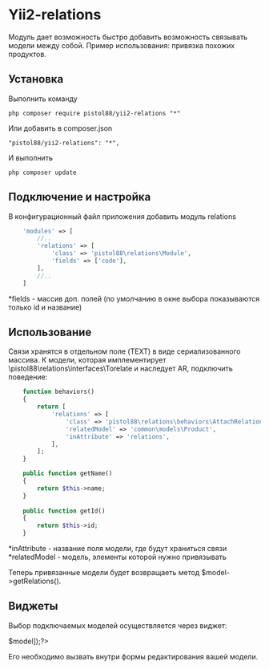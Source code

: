 Yii2-relations
==========
Модуль дает возможность быстро добавить возможность связывать модели между собой. Пример использования: привязка похожих продуктов.

Установка
---------------------------------
Выполнить команду

```
php composer require pistol88/yii2-relations "*"
```

Или добавить в composer.json

```
"pistol88/yii2-relations": "*",
```

И выполнить

```
php composer update
```

Подключение и настройка
---------------------------------
В конфигурационный файл приложения добавить модуль relations
```php
    'modules' => [
        //..
        'relations' => [
            'class' => 'pistol88\relations\Module',
            'fields' => ['code'],
        ],
        //..
    ]
```

*fields - массив доп. полей (по умолчанию в окне выбора показываются только id и название)

Использование
---------------------------------
Связи хранятся в отдельном поле (TEXT) в виде сериализованного массива. К модели, которая имплементирует \pistol88\relations\interfaces\Torelate и наследует AR, подключить поведение:

```php
    function behaviors()
    {
        return [
            'relations' => [
                'class' => 'pistol88\relations\behaviors\AttachRelations',
                'relatedModel' => 'common\models\Product',
                'inAttribute' => 'relations',
            ],
        ];
    }

    public function getName()
    {
        return $this->name;
    }
    
    public function getId()
    {
        return $this->id;
    }
```

*inAttribute - название поля модели, где будут храниться связи
*relatedModel - модель, элементы которой нужно привязывать

Теперь привязанные модели будет возвращаеть метод $model->getRelations().

Виджеты
---------------------------------
Выбор подключаемых моделей осуществляется через виджет:

<?=\pistol88\relations\widgets\Constructor::widget(['model' => $model]);?>

Его необходимо вызвать внутри формы редактирования вашей модели.
